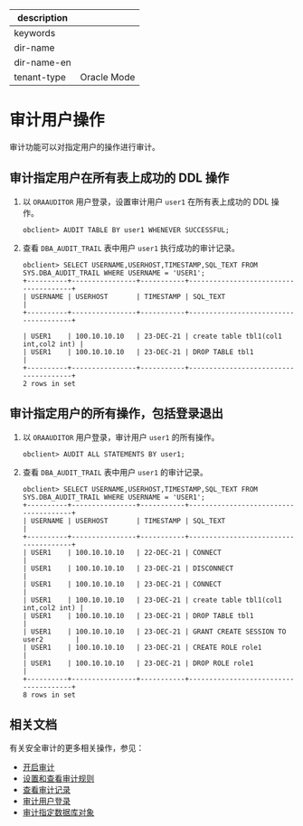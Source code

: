 |description||
|---|---|
|keywords||
|dir-name||
|dir-name-en||
|tenant-type|Oracle Mode|

# 审计用户操作

审计功能可以对指定用户的操作进行审计。

## 审计指定用户在所有表上成功的 DDL 操作

1. 以 `ORAAUDITOR` 用户登录，设置审计用户 `user1` 在所有表上成功的 DDL 操作。

   ```shell
   obclient> AUDIT TABLE BY user1 WHENEVER SUCCESSFUL;
   ```

2. 查看 `DBA_AUDIT_TRAIL` 表中用户 `user1` 执行成功的审计记录。

   ```shell
   obclient> SELECT USERNAME,USERHOST,TIMESTAMP,SQL_TEXT FROM SYS.DBA_AUDIT_TRAIL WHERE USERNAME = 'USER1';
   +----------+----------------+-----------+--------------------------------------+
   | USERNAME | USERHOST       | TIMESTAMP | SQL_TEXT                             |
   +----------+----------------+-----------+--------------------------------------+
   
   | USER1    | 100.10.10.10   | 23-DEC-21 | create table tbl1(col1 int,col2 int) |
   | USER1    | 100.10.10.10   | 23-DEC-21 | DROP TABLE tbl1                      |
   +----------+----------------+-----------+--------------------------------------+
   2 rows in set
   ```

## 审计指定用户的所有操作，包括登录退出

1. 以 `ORAAUDITOR` 用户登录，审计用户 `user1` 的所有操作。

   ```shell
   obclient> AUDIT ALL STATEMENTS BY user1;
   ```

2. 查看 `DBA_AUDIT_TRAIL` 表中用户 `user1` 的审计记录。

   ```shell
   obclient> SELECT USERNAME,USERHOST,TIMESTAMP,SQL_TEXT FROM SYS.DBA_AUDIT_TRAIL WHERE USERNAME = 'USER1';
   +----------+----------------+-----------+--------------------------------------+
   | USERNAME | USERHOST       | TIMESTAMP | SQL_TEXT                             |
   +----------+----------------+-----------+--------------------------------------+
   | USER1    | 100.10.10.10   | 22-DEC-21 | CONNECT                              |
   | USER1    | 100.10.10.10   | 23-DEC-21 | DISCONNECT                           |
   | USER1    | 100.10.10.10   | 23-DEC-21 | CONNECT                              |
   | USER1    | 100.10.10.10   | 23-DEC-21 | create table tbl1(col1 int,col2 int) |
   | USER1    | 100.10.10.10   | 23-DEC-21 | DROP TABLE tbl1                      |
   | USER1    | 100.10.10.10   | 23-DEC-21 | GRANT CREATE SESSION TO user2        |
   | USER1    | 100.10.10.10   | 23-DEC-21 | CREATE ROLE role1                    |
   | USER1    | 100.10.10.10   | 23-DEC-21 | DROP ROLE role1                      |
   +----------+----------------+-----------+--------------------------------------+
   8 rows in set
   ```

## 相关文档

有关安全审计的更多相关操作，参见：

* [开启审计](../600.security-audit/200.audit-open.md)
* [设置和查看审计规则](../600.security-audit/300.set-up-and-view-audit-rules.md)
* [查看审计记录](../600.security-audit/500.audit-records.md)
* [审计用户登录](../600.security-audit/600.audit-user-logon.md)
* [审计指定数据库对象](../600.security-audit/800.audit-a-specified-database-object.md)
